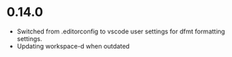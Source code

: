 # 0.14.0

* Switched from .editorconfig to vscode user settings for dfmt formatting settings.
* Updating workspace-d when outdated